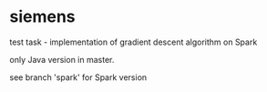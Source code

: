 # siemens
test task - implementation of gradient descent algorithm on Spark

only Java version in master.

see branch 'spark' for Spark version
